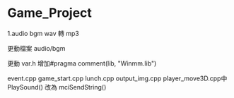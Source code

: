 # Game_Project
1.audio bgm wav 轉 mp3

更動檔案
audio/bgm

更動
var.h 增加#pragma comment(lib, "Winmm.lib")

event.cpp game_start.cpp lunch.cpp output_img.cpp player_move3D.cpp中
PlaySound() 改為 mciSendString()
